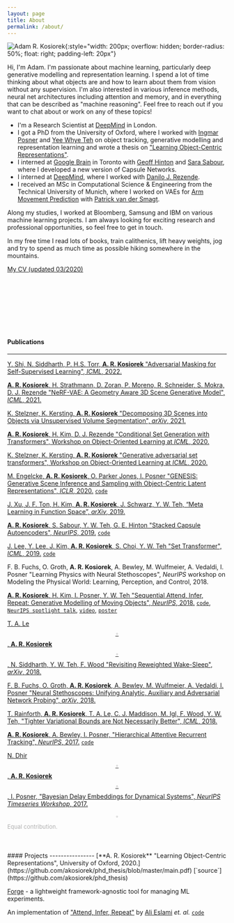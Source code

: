 ```yaml
---
layout: page
title: About
permalink: /about/
---
```


![Adam R. Kosiorek](../resources/me.jpg){:style="width: 200px; overflow: hidden; border-radius: 50%; float: right; padding-left: 20px"}

Hi, I'm Adam.
I'm passionate about machine learning, particularly deep generative modelling and representation learning.
I spend a lot of time thinking about what objects are and how to learn about them from vision without any supervision.
I'm also interested in various inference methods, neural net architectures including attention and memory, and in everything that can be described as "machine reasoning".
Feel free to reach out if you want to chat about or work on any of these topics!

* I'm a Research Scientist at [DeepMind](https://deepmind.com/) in London.
* I got a PhD from the University of Oxford, where I worked with [Ingmar Posner](http://ori.ox.ac.uk/mrg_people/ingmar-posner/) and [Yee Whye Teh](https://www.stats.ox.ac.uk/~teh/) on object tracking, generative modelling and representation learning and wrote a thesis on ["Learning Object-Centric Representations"](https://github.com/akosiorek/phd_thesis/blob/master/main.pdf).
* I interned at [Google Brain]() in Toronto with [Geoff Hinton](http://www.cs.toronto.edu/~hinton/) and [Sara Sabour](https://scholar.google.ca/citations?user=l8wQ39EAAAAJ&hl=en), where I developed a new version of Capsule Networks.
* I interned at [DeepMind](https://deepmind.com/), where I worked with [Danilo J. Rezende](https://scholar.google.co.uk/citations?user=UGlyhFMAAAAJ&hl=en).
* I received an MSc in Computational Science & Engineering from the Technical University of Munich, where I worked on VAEs for [Arm Movement Prediction](http://brml.org/positions/master-thesis-arm-movement-prediction/) with [Patrick van der Smagt](http://brml.org/people/smagt/).

Along my studies, I worked at Bloomberg, Samsung and IBM on various machine learning projects.
I am always looking for exciting research and professional opportunities, so feel free to get in touch.

In my free time I read lots of books, train calithenics, lift heavy weights, jog and try to spend as much time as possible hiking somewhere in the mountains.

[My CV (updated 03/2020)](../resources/cv_adam_kosiorek.pdf)

<div style="margin: 150px;"></div>

#### Publications
----------------
[Y. Shi, N. Siddharth, P. H.S. Torr, **A. R. Kosiorek** "Adversarial Masking for Self-Supervised Learning", _ICML_, 2022.](https://arxiv.org/abs/2201.13100)


[**A. R. Kosiorek**, H. Strathmann, D. Zoran, P. Moreno, R. Schneider, S. Mokra, D. J. Rezende "NeRF-VAE: A Geometry Aware 3D Scene Generative Model", _ICML_, 2021.](http://proceedings.mlr.press/v139/kosiorek21a.html)

[K. Stelzner, K. Kersting, **A. R. Kosiorek** "Decomposing 3D Scenes into Objects via Unsupervised Volume Segmentation", _arXiv_, 2021.](https://arxiv.org/abs/2104.01148)

[**A. R. Kosiorek**, H. Kim, D. J. Rezende "Conditional Set Generation with Transformers", Workshop on Object-Oriented Learning at _ICML_, 2020.](https://arxiv.org/abs/2006.16841)

[K. Stelzner, K. Kersting, **A. R. Kosiorek** "Generative adversarial set transformers", Workshop on Object-Oriented Learning at _ICML_, 2020.](https://www.ml.informatik.tu-darmstadt.de/papers/stelzner2020ood_gast.pdf)

[M. Engelcke, **A. R. Kosiorek**, O. Parker Jones, I. Posner "GENESIS: Generative Scene Inference and Sampling with Object-Centric Latent Representations", _ICLR_, 2020.](https://arxiv.org/abs/1907.13052) [`code`](https://github.com/applied-ai-lab/genesis)

[J. Xu, J. F. Ton, H. Kim, **A. R. Kosiorek**, J. Schwarz, Y. W. Teh, “Meta Learning in Function Space”, _arXiv_, 2019.](https://arxiv.org/abs/1912.02738)

[**A. R. Kosiorek**, S. Sabour, Y. W. Teh, G. E. Hinton "Stacked Capsule Autoencoders", _NeurIPS_, 2019.](https://arxiv.org/abs/1906.06818) [`code`](https://github.com/google-research/google-research/tree/master/stacked_capsule_autoencoders)

[J. Lee, Y. Lee, J. Kim, **A. R. Kosiorek**, S. Choi, Y. W. Teh "Set Transformer", _ICML_, 2019.](https://arxiv.org/abs/1810.00825) [`code`](https://github.com/juho-lee/set_transformer)

F. B. Fuchs, O. Groth, **A. R. Kosiorek**, A. Bewley, M. Wulfmeier, A. Vedaldi, I. Posner "Learning Physics with Neural Stethoscopes", _NeurIPS_ workshop on Modeling the Physical World: Learning, Perception, and Control, 2018.


[**A. R. Kosiorek**, H. Kim, I. Posner, Y. W. Teh "Sequential Attend, Infer, Repeat: Generative Modelling of Moving Objects", _NeurIPS_, 2018.](https://arxiv.org/abs/1806.01794) [`code`](https://github.com/akosiorek/sqair), [`NeurIPS spotlight talk`](https://www.facebook.com/nipsfoundation/videos/515859272265612/?t=2897), [`video`](https://youtu.be/-IUNQgSLE0c), [`poster`](https://drive.google.com/open?id=1HC0FflbWhYd2XtuJMD7qW3jbuOuNEy7T)

[T. A. Le<sup style="color: #B0B0B0;">$$\circ$$</sup>, **A. R. Kosiorek**<sup style="color: #B0B0B0;">$$\circ$$</sup>, N. Siddharth, Y. W. Teh, F. Wood "Revisiting Reweighted Wake-Sleep", _arXiv_, 2018.](https://arxiv.org/abs/1805.10469)

[F. B. Fuchs, O. Groth, **A. R. Kosiorek**, A. Bewley, M. Wulfmeier, A. Vedaldi, I. Posner "Neural Stethoscopes: Unifying Analytic, Auxiliary and Adversarial Network Probing", _arXiv_, 2018.](https://arxiv.org/abs/1806.05502)

[T. Rainforth, **A. R. Kosiorek**, T. A. Le, C. J. Maddison, M. Igl, F. Wood, Y. W. Teh, "Tighter Variational Bounds are Not Necessarily Better", _ICML_, 2018.](https://arxiv.org/abs/1802.04537)

[**A. R. Kosiorek**, A. Bewley, I. Posner, "Hierarchical Attentive Recurrent Tracking", _NeurIPS_, 2017.](https://arxiv.org/abs/1706.09262) [`code`](https://github.com/akosiorek/hart)

[N. Dhir<sup style="color: #B0B0B0;">$$\circ$$</sup>, **A. R. Kosiorek**<sup style="color: #B0B0B0;">$$\circ$$</sup>, I. Posner, "Bayesian Delay Embeddings for Dynamical Systems", _NeurIPS Timeseries Workshop_, 2017.](http://www.robots.ox.ac.uk/~mobile/Papers/2017NeurIPS_dhir.pdf)

<sup style="color: #B0B0B0;">$$\circ$$</sup> <span style="color: #B0B0B0; font-size: small;">Equal contribution.</span>

<div style="margin: 50px;"></div>
#### Projects
----------------
[**A. R. Kosiorek** "Learning Object-Centric Representations", University of Oxford, 2020.](https://github.com/akosiorek/phd_thesis/blob/master/main.pdf) [`source`](https://github.com/akosiorek/phd_thesis)


[Forge](https://github.com/akosiorek/forge) - a lightweight framework-agnostic tool for managing ML experiments.

An implementation of ["Attend, Infer, Repeat"](https://papers.nips.cc/paper/6230-attend-infer-repeat-fast-scene-understanding-with-generative-models) by [Ali Eslami](http://arkitus.com/research/) *et. al.*  [`code`](https://github.com/akosiorek/attend_infer_repeat)
